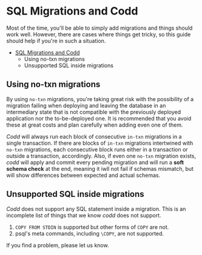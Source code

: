 # SQL Migrations and Codd

Most of the time, you'll be able to simply add migrations and things should work well. However, there are cases where things get tricky, so this guide should help if you're in such a situation.  

<!-- vscode-markdown-toc -->
- [SQL Migrations and Codd](#sql-migrations-and-codd)
  - [<a name='Usingno-txnmigrations'></a>Using no-txn migrations](#using-no-txn-migrations)
  - [<a name='UnsupportedSQLinsidemigrations'></a>Unsupported SQL inside migrations](#unsupported-sql-inside-migrations)

<!-- vscode-markdown-toc-config
	numbering=false
	autoSave=true
	/vscode-markdown-toc-config -->
<!-- /vscode-markdown-toc -->

## <a name='Usingno-txnmigrations'></a>Using no-txn migrations

By using `no-txn` migrations, you're taking great risk with the possibility of a migration failing when deploying and leaving the database in an intermediary state that is not compatible with the previously deployed application nor the to-be-deployed one. It is recommended that you avoid these at great costs and plan carefully when adding even one of them.  

_Codd_ will always run each block of consecutive `in-txn` migrations in a single transaction. If there are blocks of `in-txn` migrations intertwined with `no-txn` migrations, each consecutive block runs either in a transaction or outside a transaction, accordingly. Also, if even one `no-txn` migration exists, _codd_ will apply and commit every pending migration and will run a **soft schema check** at the end, meaning it iwll not fail if schemas mismatch, but will show differences between expected and actual schemas.  

## <a name='UnsupportedSQLinsidemigrations'></a>Unsupported SQL inside migrations

_Codd_ does not support any SQL statement inside a migration. This is an incomplete list of things that we know _codd_ does not support.  

1. `COPY FROM STDIN` is supported but other forms of `COPY` are not.  
2. psql's meta commands, including `\COPY`, are not supported.  

 If you find a problem, please let us know. 